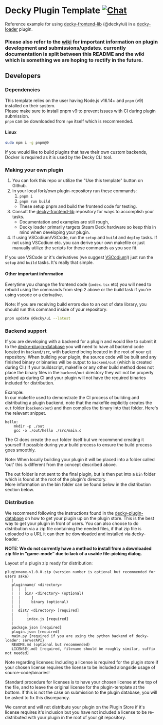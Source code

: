 # Decky Plugin Template [![Chat](https://img.shields.io/badge/chat-on%20discord-7289da.svg)](https://deckbrew.xyz/discord)

Reference example for using
[decky-frontend-lib](https://github.com/SteamDeckHomebrew/decky-frontend-lib)
(@decky/ui) in a
[decky-loader](https://github.com/SteamDeckHomebrew/decky-loader) plugin.

### **Please also refer to the [wiki](https://wiki.deckbrew.xyz/en/user-guide/home#plugin-development) for important information on plugin development and submissions/updates. currently documentation is split between this README and the wiki which is something we are hoping to rectify in the future.**

## Developers

### Dependencies

This template relies on the user having Node.js v16.14+ and `pnpm` (v9)
installed on their system.  
Please make sure to install pnpm v9 to prevent issues with CI during plugin
submission.  
`pnpm` can be downloaded from `npm` itself which is recommended.

#### Linux

```bash
sudo npm i -g pnpm@9
```

If you would like to build plugins that have their own custom backends, Docker
is required as it is used by the Decky CLI tool.

### Making your own plugin

1. You can fork this repo or utilize the "Use this template" button on Github.
2. In your local fork/own plugin-repository run these commands:
   1. `pnpm i`
   2. `pnpm run build`
   - These setup pnpm and build the frontend code for testing.
3. Consult the
   [decky-frontend-lib](https://github.com/SteamDeckHomebrew/decky-frontend-lib)
   repository for ways to accomplish your tasks.
   - Documentation and examples are still rough,
   - Decky loader primarily targets Steam Deck hardware so keep this in mind
     when developing your plugin.
4. If using VSCodium/VSCode, run the `setup` and `build` and `deploy` tasks. If
   not using VSCodium etc. you can derive your own makefile or just manually
   utilize the scripts for these commands as you see fit.

If you use VSCode or it's derivatives (we suggest
[VSCodium](https://vscodium.com/)!) just run the `setup` and `build` tasks. It's
really that simple.

#### Other important information

Everytime you change the frontend code (`index.tsx` etc) you will need to
rebuild using the commands from step 2 above or the build task if you're using
vscode or a derivative.

Note: If you are receiving build errors due to an out of date library, you
should run this command inside of your repository:

```bash
pnpm update @decky/ui --latest
```

### Backend support

If you are developing with a backend for a plugin and would like to submit it to
the
[decky-plugin-database](https://github.com/SteamDeckHomebrew/decky-plugin-database)
you will need to have all backend code located in `backend/src`, with backend
being located in the root of your git repository. When building your plugin, the
source code will be built and any finished binary or binaries will be output to
`backend/out` (which is created during CI.) If your buildscript, makefile or any
other build method does not place the binary files in the `backend/out`
directory they will not be properly picked up during CI and your plugin will not
have the required binaries included for distribution.

Example:  
In our makefile used to demonstrate the CI process of building and distributing
a plugin backend, note that the makefile explicitly creates the `out` folder
(`backend/out`) and then compiles the binary into that folder. Here's the
relevant snippet.

```make
hello:
	mkdir -p ./out
	gcc -o ./out/hello ./src/main.c
```

The CI does create the `out` folder itself but we recommend creating it yourself
if possible during your build process to ensure the build process goes smoothly.

Note: When locally building your plugin it will be placed into a folder called
'out' this is different from the concept described above.

The out folder is not sent to the final plugin, but is then put into a `bin`
folder which is found at the root of the plugin's directory.  
More information on the bin folder can be found below in the distribution
section below.

### Distribution

We recommend following the instructions found in the
[decky-plugin-database](https://github.com/SteamDeckHomebrew/decky-plugin-database)
on how to get your plugin up on the plugin store. This is the best way to get
your plugin in front of users. You can also choose to do distribution via a zip
file containing the needed files, if that zip file is uploaded to a URL it can
then be downloaded and installed via decky-loader.

**NOTE: We do not currently have a method to install from a downloaded zip file
in "game-mode" due to lack of a usable file-picking dialog.**

Layout of a plugin zip ready for distribution:

```
pluginname-v1.0.0.zip (version number is optional but recommended for users sake)
   |
   pluginname/ <directory>
   |  |  |
   |  |  bin/ <directory> (optional)
   |  |     |
   |  |     binary (optional)
   |  |
   |  dist/ <directory> [required]
   |      |
   |      index.js [required]
   |
   package.json [required]
   plugin.json [required]
   main.py {required if you are using the python backend of decky-loader: serverAPI}
   README.md (optional but recommended)
   LICENSE(.md) [required, filename should be roughly similar, suffix not needed]
```

Note regarding licenses: Including a license is required for the plugin store if
your chosen license requires the license to be included alongside usage of
source-code/binaries!

Standard procedure for licenses is to have your chosen license at the top of the
file, and to leave the original license for the plugin-template at the bottom.
If this is not the case on submission to the plugin database, you will be asked
to fix this discrepancy.

We cannot and will not distribute your plugin on the Plugin Store if it's
license requires it's inclusion but you have not included a license to be
re-distributed with your plugin in the root of your git repository.
